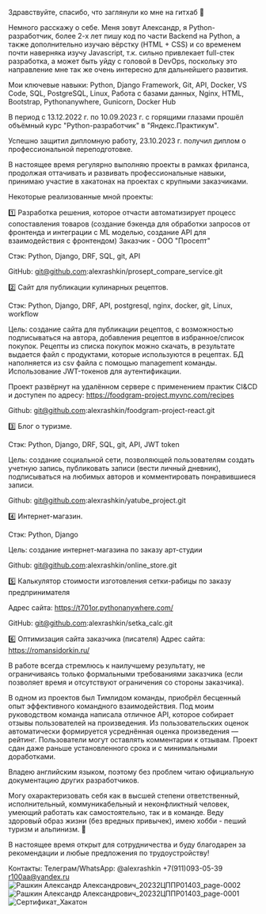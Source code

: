 Здравствуйте, спасибо, что заглянули ко мне на гитхаб &#128587;

Немного расскажу о себе. Меня зовут Александр, я Python-разработчик, более 2-х лет пишу код по части Backend на Python, а также дополнительно изучаю вёрстку (HTML + CSS) и со временем почти наверняка изучу Javascript, т.к. сильно привлекает full-стек разработка, а может быть уйду с головой в DevOps, поскольку это направление мне так же очень интересно для дальнейшего развития.

Мои ключевые навыки: Python, Django Framework, Git, API, Docker, VS Code, SQL, PostgreSQL, Linux, Работа с базами данных, Nginx, HTML, Bootstrap, Pythonanywhere, Gunicorn, Docker Hub

В период с 13.12.2022 г. по 10.09.2023 г. с горящими глазами прошёл объёмный курс "Python-разработчик" в "Яндекс.Практикум".

Успешно защитил дипломную работу, 23.10.2023 г. получил диплом о профессиональной переподготовке.

В настоящее время регулярно выполняю проекты в рамках фриланса, продолжая оттачивать и развивать профессиональные навыки, принимаю участие в хакатонах на проектах с крупными заказчиками.

Некоторые реализованные мной проекты:

1️⃣ Разработка решения, которое отчасти автоматизирует процесс сопоставления товаров (создание бэкенда для обработки запросов от фронтенда и интеграции с ML моделью, создание API для взаимодействия с фронтендом) Заказчик - ООО "Просепт"

Стэк: Python, Django, DRF, SQL, git, API

GitHub: git@github.com:alexrashkin/prosept_compare_service.git

2️⃣ Сайт для публикации кулинарных рецептов.

Стэк: Python, Django, DRF, API, postgresql, nginx, docker, git, Linux, workflow

Цель: создание сайта для публикации рецептов, с возможностью подписываться на автора, добавления рецептов в избранное/список покупок. Рецепты из списка покупок можно скачать, в результате выдается файл с продуктами, которые используются в рецептах. БД наполняется из csv файла с помощью management команды. Использование JWT-токенов для аутентификации.

Проект развёрнут на удалённом сервере с применением практик CI&CD и доступен по адресу: https://foodgram-project.myvnc.com/recipes

Github: git@github.com:alexrashkin/foodgram-project-react.git

3️⃣ Блог о туризме.

Стэк: Python, Django, DRF, SQL, git, API, JWT token

Цель: создание социальной сети, позволяющей пользователям создать учетную запись, публиковать записи (вести личный дневник), подписываться на любимых авторов и комментировать понравившиеся записи.

Github: git@github.com:alexrashkin/yatube_project.git

4️⃣ Интернет-магазин.

Стэк: Python, Django

Цель: создание интернет-магазина по заказу арт-студии

Github: git@github.com:alexrashkin/online_store.git

5️⃣ Калькулятор стоимости изготовления сетки-рабицы по заказу предпринимателя
   
Адрес сайта: https://t701or.pythonanywhere.com/

GitHub: git@github.com:alexrashkin/setka_calc.git

6️⃣ Оптимизация сайта заказчика (писателя)
Адрес сайта: https://romansidorkin.ru/

В работе всегда стремлюсь к наилучшему результату, не ограничиваясь только формальными требованиями заказчика (если позволяет время и отсутствуют ограничения со стороны заказчика).

В одном из проектов был Тимлидом команды, приобрёл бесценный опыт эффективного командного взаимодействия. Под моим руководством команда написала отличное API, которое собирает отзывы пользователей на произведения. Из пользовательских оценок автоматически формируется усреднённая оценка произведения — рейтинг. Пользователи могут оставлять комментарии к отзывам. Проект сдан даже раньше установленного срока и с минимальными доработками.

Владею английским языком, поэтому без проблем читаю официальную документацию других разработчиков.

Могу охарактеризовать себя как в высшей степени ответственный, исполнительный, коммуникабельный и неконфликтный человек, умеющий работать как самостоятельно, так и в команде. Веду здоровый образ жизни (без вредных привычек), имею хобби - пеший туризм и альпинизм. &#129495;

В настоящее время открыт для сотрудничества и буду благодарен за рекомендации и любые предложения по трудоустройству!

Контакты:
Телеграм/WhatsApp: @alexrashkin
+7(911)093-05-39
r100aa@yandex.ru
![Рашкин Александр Александрович_20232ЦППР01403_page-0002](https://github.com/alexrashkin/alexrashkin/assets/121449357/ade5f70d-81c4-437f-9270-dbac06349424)
![Рашкин Александр Александрович_20232ЦППР01403_page-0001](https://github.com/alexrashkin/alexrashkin/assets/121449357/2b7bbf7f-d8ef-4120-ad73-5711fb644c50)
![Сертификат_Хакатон](https://github.com/alexrashkin/alexrashkin/assets/121449357/cf9da719-9e00-4bcc-b247-d4454f6d8572)




